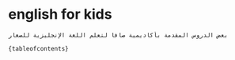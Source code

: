 # english for kids
 
```{Note}
بعض الدروس المقدمة بأكاديمية صافا لتعلم اللغة الإنجليزية للصغار
```
 

 
```{tableofcontents}```
